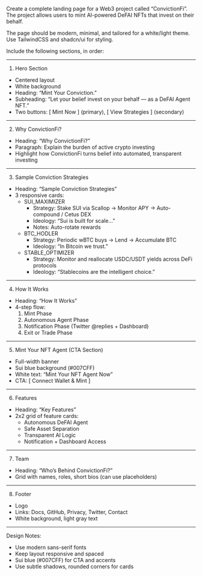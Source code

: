 Create a complete landing page for a Web3 project called “ConvictionFi”.
The project allows users to mint AI-powered DeFAI NFTs that invest on their behalf.

The page should be modern, minimal, and tailored for a white/light theme.
Use TailwindCSS and shadcn/ui for styling.

Include the following sections, in order:

---

1. Hero Section

- Centered layout
- White background
- Heading: “Mint Your Conviction.”
- Subheading: “Let your belief invest on your behalf — as a DeFAI Agent NFT.”
- Two buttons: [ Mint Now ] (primary), [ View Strategies ] (secondary)

---

2. Why ConvictionFi?

- Heading: “Why ConvictionFi?”
- Paragraph: Explain the burden of active crypto investing
- Highlight how ConvictionFi turns belief into automated, transparent investing

---

3. Sample Conviction Strategies

- Heading: “Sample Conviction Strategies”
- 3 responsive cards:
  - SUI_MAXIMIZER
    - Strategy: Stake SUI via Scallop → Monitor APY → Auto-compound / Cetus DEX
    - Ideology: “Sui is built for scale...”
    - Notes: Auto-rotate rewards
  - BTC_HODLER
    - Strategy: Periodic wBTC buys → Lend → Accumulate BTC
    - Ideology: “In Bitcoin we trust.”
  - STABLE_OPTIMIZER
    - Strategy: Monitor and reallocate USDC/USDT yields across DeFi protocols
    - Ideology: “Stablecoins are the intelligent choice.”

---

4. How It Works

- Heading: “How It Works”
- 4-step flow:
  1. Mint Phase
  2. Autonomous Agent Phase
  3. Notification Phase (Twitter @replies + Dashboard)
  4. Exit or Trade Phase

---

5. Mint Your NFT Agent (CTA Section)

- Full-width banner
- Sui blue background (#007CFF)
- White text: “Mint Your NFT Agent Now”
- CTA: [ Connect Wallet & Mint ]

---

6. Features

- Heading: “Key Features”
- 2x2 grid of feature cards:
  - Autonomous DeFAI Agent
  - Safe Asset Separation
  - Transparent AI Logic
  - Notification + Dashboard Access

---

7. Team

- Heading: “Who’s Behind ConvictionFi?”
- Grid with names, roles, short bios (can use placeholders)

---

8. Footer

- Logo
- Links: Docs, GitHub, Privacy, Twitter, Contact
- White background, light gray text

---

Design Notes:

- Use modern sans-serif fonts
- Keep layout responsive and spaced
- Sui blue (#007CFF) for CTA and accents
- Use subtle shadows, rounded corners for cards
